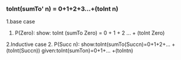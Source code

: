 ### toInt(sumTo' n) = 0+1+2+3...+(toInt n)
1.base case

1. P(Zero):
show: toInt (sumTo Zero) = 0 + 1 + 2 ... + (toInt Zero)


2.Inductive case
2. P(Succ n):
show:toInt(sumTo(Succn)=0+1+2+... +(toInt(Succn)) given:toInt(sumTon)=0+1+... +(toIntn)